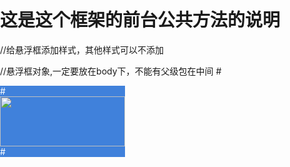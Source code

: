 ﻿# 这是这个框架的前台公共方法的说明
//给悬浮框添加样式，其他样式可以不添加
<style type="text/css">
	html,body{
	   height:2000px;
	   padding: 0;
	   margin: 0;
	   overflow-x: hidden;
	}
	.elasticity{
		background:#4081db;
		position: absolute;<!-- 必须添加决定悬浮框的初始位置 -->
		top: 0;<!-- 必须添加决定悬浮框的初始位置 -->
		left: 0;<!-- 必须添加决定悬浮框的初始位置 -->
		border-radius: 20px;
		color:#FFF;
	}
	.elasticity>img{
		display: block;
		height: 80px;
		width: 200px;
		cursor: pointer;
	}
	</style>
//悬浮框对象,一定要放在body下，不能有父级包在中间
#<div class="col-sm-4 elasticity">
	#<img src=""  />
#</div>
//悬浮框对象
    <script type="text/javascript" src="./jquery.min.js"></script><!-- 必须引用jq -->
    <script type="text/javascript">
    		var Time = null;//定时器名称
    		var body_h = document.documentElement.clientHeight;//获取当前屏幕的高度
    		var t_judge0 = 0;//用于限制悬浮框移出到顶部的条件
    		var t_judge1 = document.documentElement.clientHeight;//用于限制悬浮框移出到底部的条件

		  	function elast(o,l,t){
			  	var speed_left = l;//横向移动的速度
			  	var speed_top = t;//纵向移动的速度
			  	//设置定时器
			  	var obj = o;//悬浮对象
			  	Time = setInterval(function(){
			  		//获取广告牌的left值和top值
			  		var obj_left =obj.position().left;
			  		var obj_top =obj.position().top;
			  		//------------------------------------
			  		if(obj.position().left < 0){
	                    speed_left *= -1;//判断当广告牌的left小于0时，speed_left乘于-1;
			  		}else if(obj.position().left >= (document.body.clientWidth - obj.width())){
	                    speed_left *= -1;//判断当广告牌的left大于屏幕减去本身的宽度时，speed_left乘于-1;
			  		}
			  		if(obj.position().top < t_judge0){
	                    speed_top *= -1;//判断当广告牌的top小于0时，speed_left乘于-1;
			  		}else if(obj.position().top >= t_judge1 - obj.height()){
			  			console.log(obj.position().top,(document.body.clientHeight - obj.height()))
	                    speed_top *= -1;//判断当广告牌的top大于屏幕减去本身的高度时，speed_left乘于-1;
			  		}
			  		//每次执行定时器广告牌的left值等于当前的left值 + speed_left ，top值等于当前的top值 + speed_top；
		           $('.elasticity').css({'left':obj_left + speed_left,'top':obj_top + speed_top});
			  	},100);
		    }
		    elast($('.elasticity'),5,3); //函数调用
		    //鼠标移入移出时
		    function hover(o){
		    	o.hover(function(){
		    		clearInterval(Time);
		    	},function(){
                    elast($('.elasticity'),5,3); //函数调用
		    	})
		    }
            hover($('.elasticity'));
            //页面滚动监听
            $(document).ready(function(){
				$(window).scroll(function(){
                    clearInterval(Time);//滚动时清除定时器
                    t_judge0 = $(window).scrollTop();//改变限制悬浮框移出到顶部的条件
                    t_judge1 = body_h+$(window).scrollTop();//改变限制悬浮框移出到底部的条件
                    $('.elasticity').css('top',$(window).scrollTop())//使悬浮框移动到当前屏幕的位置
                    elast($('.elasticity'),5,3);//重新启动悬浮框移动函数
				});
			});
    </script>
